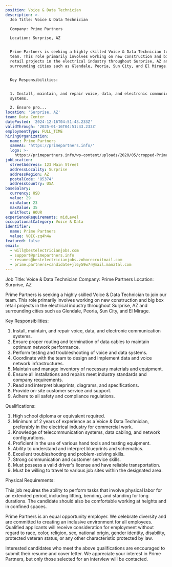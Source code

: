 ```yaml
---
position: Voice & Data Technician
description: >-
  Job Title: Voice & Data Technician

  Company: Prime Partners

  Location: Surprise, AZ


  Prime Partners is seeking a highly skilled Voice & Data Technician to join our
  team. This role primarily involves working on new construction and big box
  retail projects in the electrical industry throughout Surprise, AZ and
  surrounding cities such as Glendale, Peoria, Sun City, and El Mirage. 


  Key Responsibilities:


  1. Install, maintain, and repair voice, data, and electronic communication
  systems.

  2. Ensure pro...
location: 'Surprise, AZ'
team: Data Center
datePosted: '2024-12-16T04:51:43.233Z'
validThrough: '2025-01-16T04:51:43.233Z'
employmentType: FULL_TIME
hiringOrganization:
  name: Prime Partners
  sameAs: 'https://primepartners.info/'
  logo: >-
    https://primepartners.info/wp-content/uploads/2020/05/cropped-Prime-Partners-Logo-NO-BG-1-1.png
jobLocation:
  streetAddress: 123 Main Street
  addressLocality: Surprise
  addressRegion: AZ
  postalCode: '85374'
  addressCountry: USA
baseSalary:
  currency: USD
  value: 29
  minValue: 23
  maxValue: 35
  unitText: HOUR
experienceRequirements: midLevel
occupationalCategory: Voice & Data
identifier:
  name: Prime Partners
  value: VOIC-zq4h4w
featured: false
email:
  - will@bestelectricianjobs.com
  - support@primepartners.info
  - resumes@bestelectricianjobs.zohorecruitmail.com
  - prime.partners+candidate+jl6y59w7r@mail.manatal.com
---
```




Job Title: Voice & Data Technician
Company: Prime Partners
Location: Surprise, AZ

Prime Partners is seeking a highly skilled Voice & Data Technician to join our team. This role primarily involves working on new construction and big box retail projects in the electrical industry throughout Surprise, AZ and surrounding cities such as Glendale, Peoria, Sun City, and El Mirage. 

Key Responsibilities:

1. Install, maintain, and repair voice, data, and electronic communication systems.
2. Ensure proper routing and termination of data cables to maintain optimum network performance.
3. Perform testing and troubleshooting of voice and data systems.
4. Coordinate with the team to design and implement data and voice network infrastructures.
5. Maintain and manage inventory of necessary materials and equipment.
6. Ensure all installations and repairs meet industry standards and company requirements.
7. Read and interpret blueprints, diagrams, and specifications.
8. Provide on-site customer service and support.
9. Adhere to all safety and compliance regulations.

Qualifications:

1. High school diploma or equivalent required.
2. Minimum of 2 years of experience as a Voice & Data Technician, preferably in the electrical industry for commercial work.
3. Knowledge of telecommunication systems, data cabling, and network configurations.
4. Proficient in the use of various hand tools and testing equipment.
5. Ability to understand and interpret blueprints and schematics.
6. Excellent troubleshooting and problem-solving skills.
7. Strong communication and customer service skills.
8. Must possess a valid driver's license and have reliable transportation.
9. Must be willing to travel to various job sites within the designated area.

Physical Requirements:

This job requires the ability to perform tasks that involve physical labor for an extended period, including lifting, bending, and standing for long durations. The candidate should also be comfortable working at heights and in confined spaces.

Prime Partners is an equal opportunity employer. We celebrate diversity and are committed to creating an inclusive environment for all employees. Qualified applicants will receive consideration for employment without regard to race, color, religion, sex, national origin, gender identity, disability, protected veteran status, or any other characteristic protected by law.

Interested candidates who meet the above qualifications are encouraged to submit their resume and cover letter. We appreciate your interest in Prime Partners, but only those selected for an interview will be contacted.
